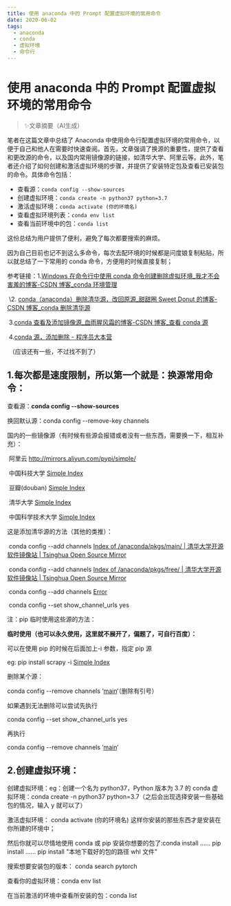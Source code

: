 ```yaml
---
title: 使用 anaconda 中的 Prompt 配置虚拟环境的常用命令
date: 2020-06-02
tags: 
  - anaconda
  - conda
  - 虚拟环境
  - 命令行
---
```


# 使用 anaconda 中的 Prompt 配置虚拟环境的常用命令

> ✨文章摘要（AI生成）

<!-- DESC SEP -->

笔者在这篇文章中总结了 Anaconda 中使用命令行配置虚拟环境的常用命令，以便于自己和他人在需要时快速查阅。首先，文章强调了换源的重要性，提供了查看和更改源的命令，以及国内常用镜像源的链接，如清华大学、阿里云等。此外，笔者还介绍了如何创建和激活虚拟环境的步骤，并提供了安装特定包及查看已安装包的命令。具体命令包括：

- 查看源：`conda config --show-sources`
- 创建虚拟环境：`conda create -n python37 python=3.7`
- 激活虚拟环境：`conda activate (你的环境名)`
- 查看虚拟环境列表：`conda env list`
- 查看当前环境中的包：`conda list`

这份总结为用户提供了便利，避免了每次都要搜索的麻烦。

<!-- DESC SEP -->

因为自己目前也记不到这么多命令，每次去配环境的时候都是问度娘复制粘贴，所以就总结了一下常用的 conda 命令，方便用的时候直接复制；

参考链接：1.[Windows 在命令行中使用 conda 命令创建删除虚拟环境_我才不会害羞的博客-CSDN 博客_conda 环境管理](https://blog.csdn.net/qq_45855805/article/details/102979213)

​         \2. [conda（anaconda）删除清华源，改回原源_甜甜圈 Sweet Donut 的博客-CSDN 博客_conda 删除清华源](https://blog.csdn.net/qinglingls/article/details/89363368) 

​         3.[conda 查看及添加镜像源_血雨腥风霜的博客-CSDN 博客_查看 conda 源](https://blog.csdn.net/weixin_41466947/article/details/107377071)

​         4.[conda 源，添加删除 - 程序员大本营](https://www.pianshen.com/article/30971024940/)   

​        （应该还有一些，不过找不到了）

## 1.每次都是速度限制，所以第一个就是：换源常用命令：

   查看源：**conda config --show-sources**

   换回默认源：conda config --remove-key channels

   国内的一些镜像源（有时候有些源会报错或者没有一些东西，需要换一下，相互补充）：    

​        阿里云 http://mirrors.aliyun.com/pypi/simple/ 

​        中国科技大学 [Simple Index](https://pypi.mirrors.ustc.edu.cn/simple/) 

​        豆瓣(douban) [Simple Index](http://pypi.douban.com/simple/) 

​       清华大学 [Simple Index](https://pypi.tuna.tsinghua.edu.cn/simple/) 

​       中国科学技术大学 [Simple Index](http://pypi.mirrors.ustc.edu.cn/simple/)

   这是添加清华源的方法（其他的类推）：

​       conda config --add channels [Index of /anaconda/pkgs/main/ | 清华大学开源软件镜像站 | Tsinghua Open Source Mirror](https://mirrors.tuna.tsinghua.edu.cn/anaconda/pkgs/main/)

​       conda config --add channels [Index of /anaconda/pkgs/free/ | 清华大学开源软件镜像站 | Tsinghua Open Source Mirror](https://mirrors.tuna.tsinghua.edu.cn/anaconda/pkgs/free/)

​       conda config --add channels [Error](https://mirrors.tuna.tsinghua.edu.cn/anaconda/cloud/conda-forge/)

​       conda config --set show_channel_urls yes

   注：pip 临时使用这些源的方法：

   **临时使用（也可以永久使用，这里就不展开了，偏题了，可自行百度）：** 

   可以在使用 pip 的时候在后面加上-i 参数，指定 pip 源 

   eg: pip install scrapy -i [Simple Index](https://pypi.tuna.tsinghua.edu.cn/simple)

   删除某个源：

   conda config --remove channels ‘[main](https://repo.continuum.io/pkgs/main/)‘（删除有引号）

   如果遇到无法删除可以尝试先执行

   conda config --set show_channel_urls yes

   再执行

   conda config --remove channels ’[main](https://repo.continuum.io/pkgs/main/)‘

## 2.创建虚拟环境：

   创建虚拟环境：eg：创建一个名为 python37，Python 版本为 3.7 的 conda 虚拟环境：conda create -n python37 python=3.7（之后会出现选择安装一些基础包的情况，输入 y 就可以了）

   激活虚拟环境： conda activate (你的环境名) 这样你安装的那些东西才是安装在你所建的环境中；

   然后你就可以尽情地使用 conda 或 pip 安装你想要的包了:conda install ……  pip install …… pip install "本地下载好的包的路径 whl 文件"

   搜索想要安装包的版本： conda search pytorch

   查看你的虚拟环境：conda env list

   在当前激活的环境中查看所安装的包：conda list 

   